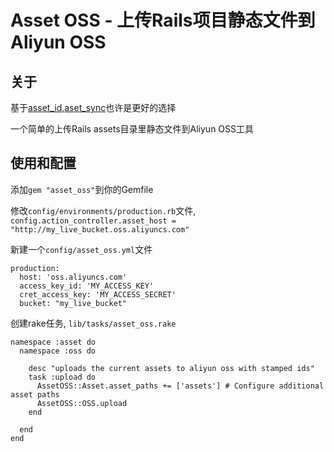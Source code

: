 Asset OSS -  上传Rails项目静态文件到Aliyun OSS
===

关于
---

基于[asset_id](https://github.com/moocode/asset_id),[aset_sync](https://github.com/rumblelabs/asset_sync)也许是更好的选择

一个简单的上传Rails assets目录里静态文件到Aliyun OSS工具  

使用和配置
---

添加`gem "asset_oss"`到你的Gemfile

修改`config/environments/production.rb`文件, `config.action_controller.asset_host = "http://my_live_bucket.oss.aliyuncs.com"`

新建一个`config/asset_oss.yml`文件
```
production:
  host: 'oss.aliyuncs.com'
  access_key_id: 'MY_ACCESS_KEY'
  cret_access_key: 'MY_ACCESS_SECRET'
  bucket: "my_live_bucket"
```

创建rake任务, `lib/tasks/asset_oss.rake`
```
namespace :asset do
  namespace :oss do
    
    desc "uploads the current assets to aliyun oss with stamped ids"
    task :upload do
      AssetOSS::Asset.asset_paths += ['assets'] # Configure additional asset paths
      AssetOSS::OSS.upload
    end
    
  end
end
```
